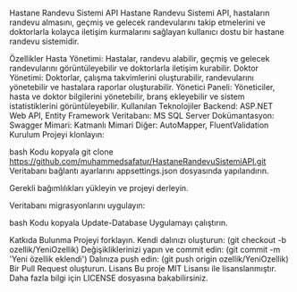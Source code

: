 Hastane Randevu Sistemi API
Hastane Randevu Sistemi API, hastaların randevu almasını, geçmiş ve gelecek randevularını takip etmelerini ve doktorlarla kolayca iletişim kurmalarını sağlayan kullanıcı dostu bir hastane randevu sistemidir.

Özellikler
Hasta Yönetimi: Hastalar, randevu alabilir, geçmiş ve gelecek randevularını görüntüleyebilir ve doktorlarla iletişim kurabilir.
Doktor Yönetimi: Doktorlar, çalışma takvimlerini oluşturabilir, randevularını yönetebilir ve hastalara raporlar oluşturabilir.
Yönetici Paneli: Yöneticiler, hasta ve doktor bilgilerini yönetebilir, branş ekleyebilir ve sistem istatistiklerini görüntüleyebilir.
Kullanılan Teknolojiler
Backend: ASP.NET Web API, Entity Framework
Veritabanı: MS SQL Server
Dokümantasyon: Swagger
Mimari: Katmanlı Mimari
Diğer: AutoMapper, FluentValidation
Kurulum
Projeyi klonlayın:

bash
Kodu kopyala
git clone https://github.com/muhammedsafatur/HastaneRandevuSistemiAPI.git
Veritabanı bağlantı ayarlarını appsettings.json dosyasında yapılandırın.

Gerekli bağımlılıkları yükleyin ve projeyi derleyin.

Veritabanı migrasyonlarını uygulayın:

bash
Kodu kopyala
Update-Database
Uygulamayı çalıştırın.

Katkıda Bulunma
Projeyi forklayın.
Kendi dalınızı oluşturun: (git checkout -b ozellik/YeniOzellik)
Değişikliklerinizi yapın ve commit edin: (git commit -m 'Yeni özellik eklendi')
Dalınıza push edin: (git push origin ozellik/YeniOzellik)
Bir Pull Request oluşturun.
Lisans
Bu proje MIT Lisansı ile lisanslanmıştır. Daha fazla bilgi için LICENSE dosyasına bakabilirsiniz.
